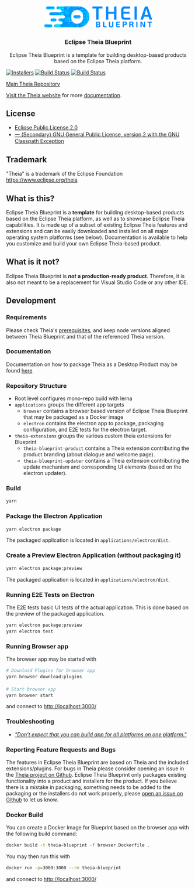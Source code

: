 <br/>
<div id="theia-logo" align="center">
    <br />
    <img src="https://raw.githubusercontent.com/eclipse-theia/theia-blueprint/master/theia-extensions/theia-blueprint-product/src/browser/icons/TheiaBlueprintLogo-blue.png" alt="Theia Logo" width="300"/>
    <h3>Eclipse Theia Blueprint</h3>
</div>

<div id="badges" align="center">

Eclipse Theia Blueprint is a template for building desktop-based products based on the Eclipse Theia platform.

</div>

[![Installers](https://img.shields.io/badge/download-installers-blue.svg?style=flat-curved)](https://theia-ide.org/docs/blueprint_download/)
[![Build Status](https://ci.eclipse.org/theia/buildStatus/icon?subject=latest&job=Theia2%2Fmaster)](https://ci.eclipse.org/theia/job/Theia2/job/master/)
[![Build Status](https://ci.eclipse.org/theia/buildStatus/icon?subject=next&job=theia-next%2Fmaster)](https://ci.eclipse.org/theia/job/theia-next/job/master/)

[Main Theia Repository](https://github.com/eclipse-theia/theia)

[Visit the Theia website](http://www.theia-ide.org) for more [documentation](https://theia-ide.org/docs/blueprint_documentation/).

## License

- [Eclipse Public License 2.0](LICENSE)
- [一 (Secondary) GNU General Public License, version 2 with the GNU Classpath Exception](LICENSE)

## Trademark

"Theia" is a trademark of the Eclipse Foundation
https://www.eclipse.org/theia

## What is this?

Eclipse Theia Blueprint is a **template** for building desktop-based products based on the Eclipse Theia platform, as well as to showcase Eclipse Theia capabilities. It is made up of a subset of existing Eclipse Theia features and extensions and can be easily downloaded and installed on all major operating system platforms (see below). Documentation is available to help you customize and build your own Eclipse Theia-based product.

## What is it not?

Eclipse Theia Blueprint is ***not*** **a production-ready product**. Therefore, it is also not meant to be a replacement for Visual Studio Code or any other IDE.

## Development

### Requirements
Please check Theia's [prerequisites](https://github.com/eclipse-theia/theia/blob/master/doc/Developing.md#prerequisites), and keep node versions aligned between Theia Blueprint and that of the referenced Theia version.

### Documentation

Documentation on how to package Theia as a Desktop Product may be found [here](https://theia-ide.org/docs/blueprint_documentation/)

### Repository Structure

- Root level configures mono-repo build with lerna
- `applications` groups the different app targets
  - `browser` contains a browser based version of Eclipse Theia Blueprint that may be packaged as a Docker image
  - `electron` contains the electron app to package, packaging configuration, and E2E tests for the electron target.
- `theia-extensions` groups the various custom theia extensions for Blueprint
  - `theia-blueprint-product` contains a Theia extension contributing the product branding (about dialogue and welcome page).
  - `theia-blueprint-updater` contains a Theia extension contributing the update mechanism and corresponding UI elements (based on the electron updater).

### Build

```sh
yarn
```

### Package the Electron Application

```sh
yarn electron package
```

The packaged application is located in `applications/electron/dist`.

### Create a Preview Electron Application (without packaging it)

```sh
yarn electron package:preview
```

The packaged application is located in `applications/electron/dist`.

### Running E2E Tests on Electron

The E2E tests basic UI tests of the actual application.
This is done based on the preview of the packaged application.

```sh
yarn electron package:preview
yarn electron test
```

### Running Browser app

The browser app may be started with

```sh
# Download Plugins for browser app
yarn browser download:plugins

# Start browser app
yarn browser start
```

and connect to <http://localhost:3000/>

### Troubleshooting

- [_"Don't expect that you can build app for all platforms on one platform."_](https://www.electron.build/multi-platform-build)

### Reporting Feature Requests and Bugs

The features in Eclipse Theia Blueprint are based on Theia and the included extensions/plugins. For bugs in Theia please consider opening an issue in the [Theia project on Github](https://github.com/eclipse-theia/theia/issues/new/choose).
Eclipse Theia Blueprint only packages existing functionality into a product and installers for the product. If you believe there is a mistake in packaging, something needs to be added to the packaging or the installers do not work properly, please [open an issue on Github](https://github.com/eclipse-theia/theia-blueprint/issues/new/choose) to let us know.

### Docker Build

You can create a Docker Image for Blueprint based on the browser app with the following build command:

```sh
docker build -t theia-blueprint -f browser.Dockerfile .
```

You may then run this with

```sh
docker run -p=3000:3000 --rm theia-blueprint
```

and connect to <http://localhost:3000/>
